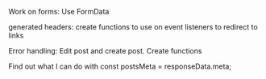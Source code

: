 Work on forms: 
Use FormData

generated headers: 
create functions to use on event listeners to redirect to links

Error handling: 
Edit post and create post. Create functions

Find out what I can do with const postsMeta = responseData.meta;



